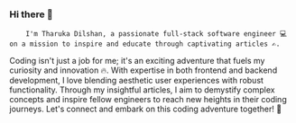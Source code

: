 ### Hi there 👋

        I'm Tharuka Dilshan, a passionate full-stack software engineer 💻 on a mission to inspire and educate through captivating articles ✍️.
Coding isn't just a job for me; it's an exciting adventure that fuels my curiosity and innovation 🔥. With expertise in both frontend and backend development, I love blending aesthetic user experiences with robust functionality. Through my insightful articles, I aim to demystify complex concepts and inspire fellow engineers to reach new heights in their coding journeys. Let's connect and embark on this coding adventure together! 🌟



